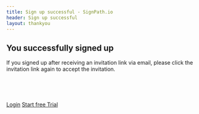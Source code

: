 ```yaml
---
title: Sign up successful - SignPath.io
header: Sign up successful
layout: thankyou
---
```


<h2>You successfully signed up</h2>

<p>If you signed up after receiving an invitation link via email, please click the invitation link again to accept the invitation.</p>
<p>&nbsp;</p>
<p>&nbsp;</p>
<div>
	<a href='{{ site.data.hosts.app[jekyll.environment] }}/Web/Home/Login' class='btn btn-primary'>Login</a>
	<a href='{{ site.data.hosts.app[jekyll.environment] }}/Web/Subscription/StartFreeTrial' class='btn btn-flat'>Start free Trial</a>
</div>
